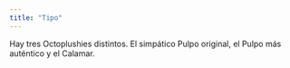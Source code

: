 ```yaml
---
title: "Tipo"
---
```


Hay tres Octoplushies distintos. El simpático Pulpo original, el Pulpo más auténtico y el Calamar.




